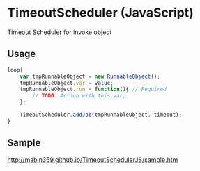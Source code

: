 TimeoutScheduler (JavaScript)
================

Timeout Scheduler for invoke object

Usage
-----
```javascript
loop{
	var tmpRunnableObject = new RunnableObject();
	tmpRunnableObject.var = value;
	tmpRunnableObject.run = function(){	// Required
		// TODO: Action with this.var;
	};

	TimeoutScheduler.addJob(tmpRunnableObject, timeout);
}
```

Sample
------
http://mabin359.github.io/TimeoutSchedulerJS/sample.htm
